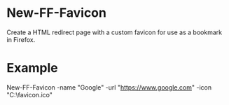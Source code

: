 # New-FF-Favicon
 Create a HTML redirect page with a custom favicon for use as a bookmark in Firefox.

# Example
New-FF-Favicon -name "Google" -url "https://www.google.com" -icon "C:\favicon.ico"
